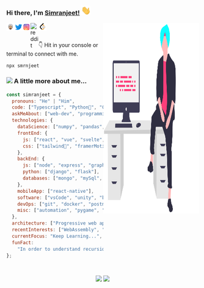 ### Hi there, I'm [Simranjeet!](https://smrnjeet222.github.io/) <img src="https://raw.githubusercontent.com/ABSphreak/ABSphreak/master/gifs/Hi.gif" width="25px" />

<img align="right" width="250px" height="500px" src="https://raw.githubusercontent.com/smrnjeet222/smrnjeet222/master/assets/me.svg">

<a href="https://smrnjeet222.github.io/">
  <img align="left" alt="website" width="21px" src="https://raw.githubusercontent.com/smrnjeet222/smrnjeet222/master/assets/logo.png" />
</a>
<a href="https://twitter.com/smrnjeet222">
  <img align="left" alt="Twitter" width="21px" src="https://raw.githubusercontent.com/smrnjeet222/smrnjeet222/master/assets/icons/twitter.png" />
</a>
<a href="https://www.instagram.com/smrnjeet_22/">
  <img align="left" alt="itch.io" width="21px" src="https://raw.githubusercontent.com/smrnjeet222/smrnjeet222/master/assets/icons/instagram.png" />
</a>
<a href="https://www.reddit.com/user/smrnjeet_22">
  <img align="left" alt="reddit" width="21px" src="https://www.flaticon.com/svg/static/icons/svg/2111/2111589.svg" />
</a>
<a href="https://leetcode.com/smrnjeet222/">
  <img align="left" alt="leetCode" width="21px" src="https://raw.githubusercontent.com/smrnjeet222/smrnjeet222/master/assets/icons/leetcode.png" />
</a>
<br />
<br />

👇 Hit in your console or terminal to connect with me.

```bash
npx smrnjeet
```


### <img src="https://media.giphy.com/media/VgCDAzcKvsR6OM0uWg/giphy.gif" width="50"> A little more about me...
```javascript
const simranjeet = {
  pronouns: "He" | "Him",
  code: ["Typescript", "Python🐍", "C/C++"],
  askMeAbout: ["web-dev", "programming", "tech", "hardware👨‍💻", "games🎮"],
  technologies: {
    dataScience: ["numpy", "pandas", "sciKit-learn", "matplotlib", "scrapy"],
    frontEnd: {
      js: ["react", "vue", "svelte", "nextjs🖤", "redux", "three.js", "greensock"],
      css: ["tailwind💚", "framerMotion", "materialUI"],
    },
    backEnd: {
      js: ["node", "express", "graphQL", "socket.io"],
      python: ["django", "flask"],
      databases: ["mongo", "mySql", "fauna", "redis"],
    },
    mobileApp: ["react-native"],
    software: ["vsCode", "unity", "blender", "photoshop"],
    devOps: ["git", "docker", "postman", "webpack", "jest"],
    misc: ["automation", "pygame", "firebase", "web-scraping", "open-cv"],
  },
  architecture: ["Progressive web applications", "Microservices", "SSR + SSG"],
  recentInterests: ["WebAssembly", "Rust"],
  currentFocus: "Keep Learning...",
  funFact:
    "In order to understand recursion, one must first understand recursion",
};
```

<br />

<p align="center">
  <img width="48%" src="https://github-readme-stats.vercel.app/api?username=smrnjeet222&show_icons=true&theme=tokyonight" />
  <img width="48%" src="https://github-readme-streak-stats.herokuapp.com/?user=smrnjeet222&theme=tokyonight" />
</p>
